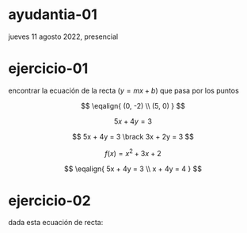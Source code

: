 # ayudantia-01

jueves 11 agosto 2022, presencial

# ejercicio-01

encontrar la ecuación de la recta $(y = mx + b)$ que pasa por los puntos

$$
\eqalign{
    (0, -2) \\
    (5,  0)
    }
$$

$$ 5x + 4y = 3 $$

$$ 5x + 4y = 3 \brack 3x + 2y = 3 $$

$$ f(x) = x^2 + 3x +2 $$

$$
\eqalign{
    5x + 4y = 3 \\
    x + 4y = 4
    }
$$

# ejercicio-02

dada esta ecuación de recta:
